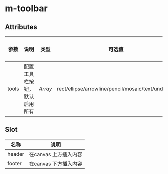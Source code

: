 # m-toolbar

## Attributes
| 参数  | 说明                         | 类型    | 可选值                                              | 默认值 |
| ----- | ---------------------------- | ------- | --------------------------------------------------- | ------ |
| tools | 配置工具栏按钮，默认启用所有 | *Array* | rect/ellipse/arrowline/pencil/mosaic/text/undo/file | -      |

## Slot
| 名称   | 说明                  |
| ------ | --------------------- |
| header | 在canvas 上方插入内容 |
| footer | 在canvas 下方插入内容 |